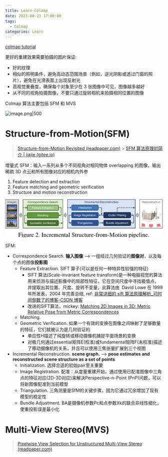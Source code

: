 ```yaml
---
title: Learn-Colmap
date: 2023-08-23 17:00:00
tags:
  - Colmap
categories: Learn
---
```


[colmap tutorial](https://colmap.github.io/tutorial.html)

更好的重建效果需要拍摄的图片保证:

-   好的纹理
-   相似的照明条件，避免高动态范围场景（例如，逆光阴影或透过门窗的照片），避免在光滑表面上出现反射光
-   高视觉重叠度，确保每个对象至少在 3 张图像中可见，图像越多越好
-   从不同的视角拍摄图像，不要只通过旋转相机来拍摄相同位置的图像

<!-- more -->

Colmap 算法主要包括 SFM 和 MVS

![image.png|500](https://raw.githubusercontent.com/yq010105/Blog_images/main/pictures/20230717204531.png)

# Structure-from-Motion(SFM)

> [Structure-from-Motion Revisited (readpaper.com)](https://readpaper.com/pdf-annotate/note?pdfId=553224841006579712&noteId=1991438575104619008) > [SFM 算法原理初简介 | jiajie (gitee.io)](https://jiajiewu.gitee.io/post/tech/slam-sfm/sfm-intro/)

增量式 SFM：输入一系列从多个不同视角对相同物体 overlapping 的图像，输出稀疏 3D 点云和所有图像对应的相机内外参

1. Feature detection and extraction
2. Feature matching and geometric verification
3. Structure and motion reconstruction

![image.png|666](https://raw.githubusercontent.com/qiyun71/Blog_images/main/pictures/20231005200141.png)

SFM:

-   Correspondence Search. **输入图像** --> 一组经过几何验证的**图像对**，以及每个点的图像**投影图**
    -   Feature Extraction. SIFT 算子(可以是任何一种特异性较强的特征)
        -   SIFT 算法(Scale-invariant feature transform)是一种电脑视觉的算法用来侦测与描述影像中的局部性特征，它在空间尺度中寻找极值点，并提取出其位置、尺度、旋转不变量，此算法由  David Lowe 在 1999 年所发表，2004 年完善总结, ref: [非常详细的 sift 算法原理解析\_可时间倒数了的博客-CSDN 博客](https://blog.csdn.net/u010440456/article/details/81483145)
        - 改进的SIFT算法，mickey: [Matching 2D Images in 3D: Metric Relative Pose from Metric Correspondences](https://nianticlabs.github.io/mickey/)
    -   Matching.
    -   Geometric Verification. 如果一个有效的变换在图像之间映射了足够数量的特征，它们就被认为是几何验证的
        - 单应性H描述了纯旋转或移动摄像机捕捉平面场景的变换
        - 对极几何通过essential矩阵E(校准)或fundamental矩阵F(未校准)描述了移动摄像机的关系，并且可以使用三焦张量扩展到三个视图
-   Incremental Reconstruction. **scene graph.** --> **pose estimates and reconstructed scene structure as a set of points**
    - Initialization. 选择合适的初始pair至关重要
    - Image Registration. 配准：从度量重建开始，通过使用已配准图像中三角点的特征对应(2D-3D对应)来解决Perspective-n-Point (PnP)问题，可以将新图像配准到当前模型
    - Triangulation. 三角测量是SfM的关键步骤，因为它通过冗余增加了现有模型的稳定性
    - Bundle Adjustment. BA是摄像机参数Pc和点参数Xk的联合非线性细化，使重投影误差最小化

# Multi-View Stereo(MVS)

> [Pixelwise View Selection for Unstructured Multi-View Stereo (readpaper.com)](https://readpaper.com/pdf-annotate/note?pdfId=709983199334641664&noteId=1991447797942823424)
